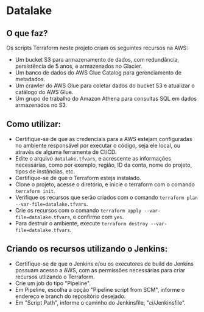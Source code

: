 # Datalake

## O que faz?

Os scripts Terraform neste projeto criam os seguintes recursos na AWS:

- Um bucket S3 para armazenamento de dados, com redundância, persistência de 5 anos, e armazenados no Glacier.
- Um banco de dados do AWS Glue Catalog para gerenciamento de metadados.
- Um crawler do AWS Glue para coletar dados do bucket S3 e atualizar o catálogo do AWS Glue.
- Um grupo de trabalho do Amazon Athena para consultas SQL em dados armazenados no S3.

## Como utilizar:

- Certifique-se de que as credenciais para a AWS estejam configuradas no ambiente responsável por executar o código, seja ele local, ou através de alguma ferramenta de CI/CD.
- Edite o arquivo `datalake.tfvars`, e acrescente as informações necessárias, como por exemplo, região, ID da conta, nome do projeto, tipos de instâncias, etc.
- Certifique-se de que o Terraform esteja instalado.
- Clone o projeto, acesse o diretório, e inicie o terraform com o comando `terraform init`.
- Verifique os recursos que serão criados com o comando `terraform plan --var-file=datalake.tfvars`.
- Crie os recursos com o comando `terraform apply --var-file=datalake.tfvars`, e confirme com `yes`.
- Para destruir o ambiente, execute `terraform destroy --var-file=datalake.tfvars`.

## Criando os recursos utilizando o Jenkins:

- Certifique-se de que o Jenkins e/ou os executores de build do Jenkins possuam acesso a AWS, com as permissões necessárias para criar recursos utlizando o Terraform.
- Crie um job do tipo "Pipeline".
- Em Pipeline, escolha a opção "Pipeline script from SCM", informe o endereço e branch do repositório desejado.
- Em "Script Path", informe o caminho do Jenkinsfile, "ci/Jenkinsfile".
